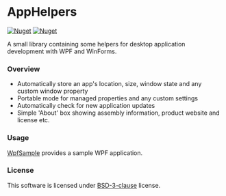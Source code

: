 ﻿# AppHelpers

[![Nuget](https://img.shields.io/nuget/v/apphelpers.wpf?label=nuget%20WPF)](https://www.nuget.org/packages/AppHelpers.WPF)
[![Nuget](https://img.shields.io/nuget/v/apphelpers.winforms?label=nuget%20WinForms)](https://www.nuget.org/packages/AppHelpers.WinForms)

A small library containing some helpers for desktop application development with WPF and WinForms.

### Overview

* Automatically store an app's location, size, window state and any custom window property
* Portable mode for managed properties and any custom settings
* Automatically check for new application updates
* Simple 'About' box showing assembly information, product website and license etc.

### Usage

[WpfSample](WpfSample/MainWindow.xaml.cs) provides a sample WPF application.

### License

This software is licensed under [BSD-3-clause](LICENSE.txt) license.
